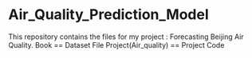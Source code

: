 # Air_Quality_Prediction_Model

This repository contains the files for my project : Forecasting Beijing Air Quality.
Book == Dataset File
Project(Air_quality) == Project Code
